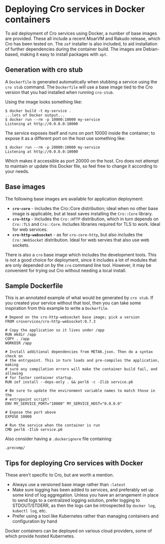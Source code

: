 # Deploying Cro services in Docker containers

To aid deployment of Cro services using Docker, a number of base images are
provided. These all include a recent MoarVM and Rakudo release, which Cro has
been tested on. The `zef` installer is also included, to aid installation of
further dependencies during the container build. The images are Debian-based,
making it easy to install packages with `apt`.

## Generation with cro stub

A `Dockerfile` is generated automatically when stubbing a service using the
`cro stub` command. The `Dockerfile` will use a base image tied to the Cro
version that you had installed when running `cro-stub`.

Using the image looks something like:

```
$ docker build -t my-service .
...lots of Docker output...
$ docker run --rm -p 10000:10000 my-service
Listening at http://0.0.0.0:10000
```

The service exposes itself and runs on port 10000 inside the container; to
expose it as a different port on the host use something like:

```
$ docker run --rm -p 20000:10000 my-service
Listening at http://0.0.0.0:10000
```

Which makes it accessible as port 20000 on the host. Cro does not attempt to
maintain or update this Docker file, so feel free to change it according to
your needs.

## Base images

The following base images are available for application deployment:

* **`cro-core`** - includes the Cro::Core distribution; ideal when no other
  base image is applicable, but at least saves installing the `Cro::Core`
  library.
* **`cro-http`** - includes the `Cro::HTTP` distribution, which in turn
  depends on `Cro::TLS` and `Cro::Core`. Includes libraries required for TLS
  to work. Ideal for web services.
* **`cro-http-websocket`** - as for `cro-core-http`, but also includes
  the `Cro::WebSocket` distribution. Ideal for web servies that also use web
  sockets.

There is also a `cro` base image which includes the development tools. This is
not a good choice for deployment, since it includes a lot of modules that are
only depended on by the `cro` command line tool. However, it may be convenient
for trying out Cro without needing a local install.

## Sample Dockerfile

This is an annotated example of what would be generated by `cro stub`. If you
created your service without that tool, then you can take some inspiration
from this example to write a `Dockerfile`.

```
# Depend on the cro-http-websocket base image; pick a version
FROM croservices/cro-http-websocket:0.7.3

# Copy the application so it lives under /app
RUN mkdir /app
COPY . /app
WORKDIR /app

# Install additional dependencies from META6.json. Then do a syntax check on
# the entrypoint. This in turn loads and pre-compiles the application, making
# sure any compilation errors will make the container build fail, and allowing
# for faster container startup.
RUN zef install --deps-only . && perl6 -c -Ilib service.p6

# Be sure to update the environment variable names to match those in the
# entrypoint script!
ENV MY_SERVICE_PORT="10000" MY_SERVICE_HOST="0.0.0.0"

# Expose the port above
EXPOSE 10000

# Run the service when the container is run
CMD perl6 -Ilib service.p6
```

Also consider having a `.dockerignore` file containing:

```
.precomp/
```

## Tips for deploying Cro services with Docker

These aren't specific to Cro, but are worth a mention.

* Always use a versioned base image rather than `:latest`
* Make sure logging has been added to services, and preferably set up some
  kind of log aggregation. Unless you have an arrangement in place to send
  logs to a centralized logging solution, prefer logging to STDOUT/STDERR, as
  then the logs can be introspected by `docker log`, `kubectl log`, etc.
* Prefer using a tool like Kubernetes rather than managing containers and
  configuration by hand

Docker containers can be deployed on various cloud providers, some of which
provide hosted Kubernetes.
